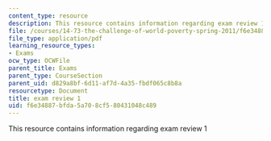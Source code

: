 ```yaml
---
content_type: resource
description: This resource contains information regarding exam review 1
file: /courses/14-73-the-challenge-of-world-poverty-spring-2011/f6e34887bfda5a708cf580431048c489_MIT14_73S11_review_1.pdf
file_type: application/pdf
learning_resource_types:
- Exams
ocw_type: OCWFile
parent_title: Exams
parent_type: CourseSection
parent_uid: d829a8bf-6d11-af7d-4a35-fbdf065c8b8a
resourcetype: Document
title: exam review 1
uid: f6e34887-bfda-5a70-8cf5-80431048c489
---
```

This resource contains information regarding exam review 1

